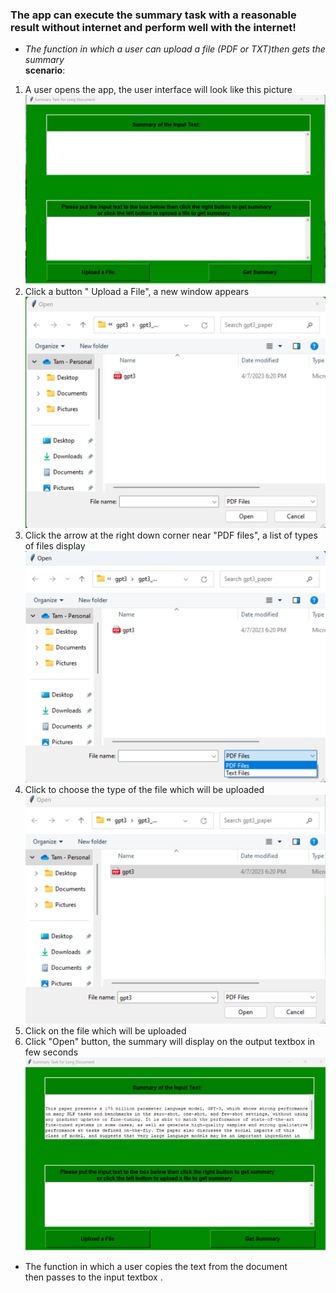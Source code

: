 ﻿### The app  can execute the summary task with a reasonable result without internet and perform well with the internet!<br />
- *The function in which  a user can upload a file (PDF or TXT)then gets the summary*  
**scenario**: 
1. A user opens the app, the user interface will look like this picture 
![](https://github.com/tamdoancong/application/blob/main/Picture/UI_snapshot.png) 
2. Click a button " Upload a File", a new window appears
![](https://github.com/tamdoancong/application/blob/main/Picture/uploadfile_snapshot.png)
3. Click the arrow at the right down corner near "PDF files", a list of types of files display
![](https://github.com/tamdoancong/application/blob/main/Picture/arrow_snapshot.png)
4. Click to choose the type of the file which will be uploaded
![](https://github.com/tamdoancong/application/blob/main/Picture/click_a_file.png)
5. Click on the file which will be uploaded
6. Click "Open" button, the summary will display on the output textbox in few seconds
   ![](https://github.com/tamdoancong/application/blob/main/Picture/GPT3_summary_internet.png)
- The function in which a user copies the text from the document  
then passes to the  input textbox .
